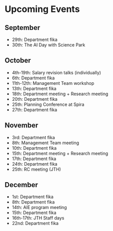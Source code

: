 # Upcoming Events

## September

* 29th: Department fika 
* 30th: The AI Day with Science Park

## October

* 4th-19th: Salary revision talks (individually)
* 6th: Department fika
* 11th-12th: Management Team workshop
* 13th: Department fika
* 18th: Department meeting + Research meeting
* 20th: Department fika
* 25th: Planning Conference at Spira
* 27th: Department fika

## November

* 3rd: Department fika
* 8th: Management Team meeting
* 10th: Department fika
* 15th: Department meeting + Research meeting
* 17th: Department fika 
* 24th: Department fika
* 25th: RC meeting (JTH)

## December

* 1st: Department fika
* 8th: Department fika
* 14th: AIE program meeting
* 15th: Department fika 
* 16th-17th: JTH Staff days
* 22nd: Department fika